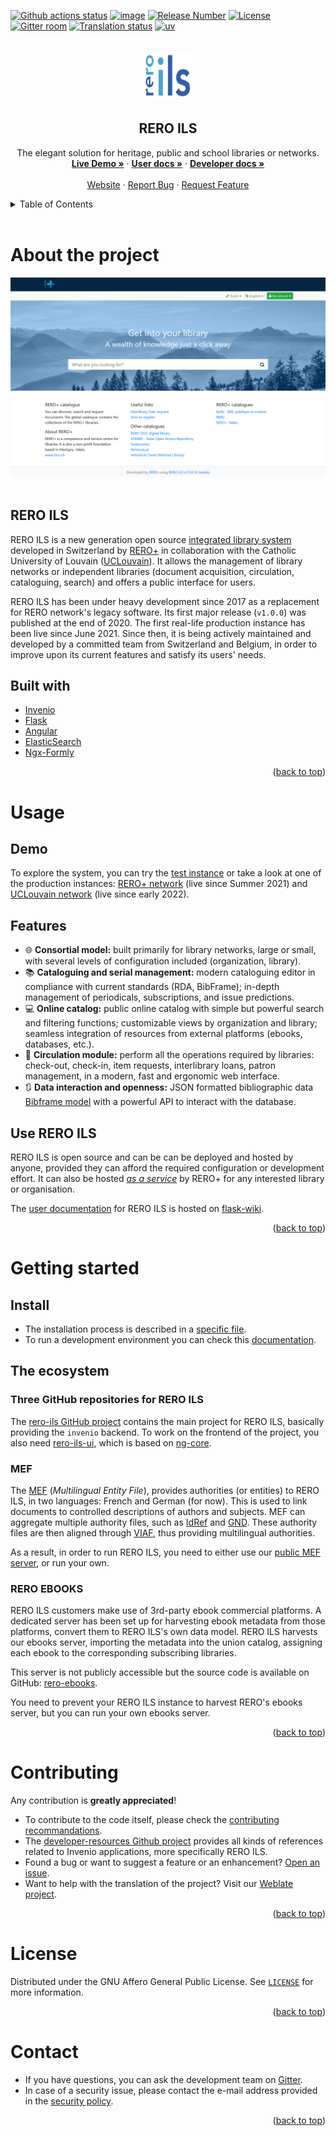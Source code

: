 <div id="top"></div>

<!-- PROJECT SHIELDS -->
[![Github actions
status](https://github.com/rero/rero-ils/workflows/build/badge.svg)](https://github.com/rero/rero-ils/actions?query=workflow%3Abuild)
[![image](https://img.shields.io/coveralls/rero/rero-ils.svg)](https://coveralls.io/r/rero/rero-ils)
[![Release
Number](https://img.shields.io/github/tag/rero/rero-ils.svg)](https://github.com/rero/rero-ils/releases/latest)
[![License](https://img.shields.io/badge/License-AGPL%20v3-blue.svg)](http://www.gnu.org/licenses/agpl-3.0.html)
[![Gitter
room](https://img.shields.io/gitter/room/rero/reroils.svg)](https://gitter.im/rero/reroils)
[![Translation
status](https://hosted.weblate.org/widgets/rero_plus/-/rero-ils/svg-badge.svg)](https://hosted.weblate.org/engage/rero_plus/?utm_source=widget)
[![uv](https://img.shields.io/endpoint?url=https://raw.githubusercontent.com/astral-sh/uv/main/assets/badge/v0.json)](https://github.com/astral-sh/uv)

<!-- PROJECT LOGO -->
<br />
<div align="center">
  <a href="https://github.com/rero/rero-ils">
    <img src=".github/images/logo-global.svg" alt="RERO ILS" width="80" height="80">
  </a>

<h2 align="center">RERO ILS</h2>

  <p align="center">
    The elegant solution for heritage, public and school libraries or networks.
    <br />
    <a href="https://ils.test.rero.ch/"><strong>Live Demo »</strong></a>
    ·
    <a href="https://ils.test.rero.ch/help/home"><strong>User docs »</strong></a>
    ·
    <a href="https://github.com/rero/developer-resources"><strong>Developer docs »</strong></a>
    <br />
    <br />
    <a href="https://www.rero.ch/produits/ils">Website</a>
    ·
    <a href="https://github.com/rero/rero-ils/issues">Report Bug</a>
    ·
    <a href="https://github.com/rero/rero-ils/issues">Request Feature</a>
  </p>
</div>

<!-- TABLE OF CONTENTS -->
<details>
  <summary>Table of Contents</summary>
  <ol>
    <li>
      <a href="#about-the-project">About The Project</a>
      <ul>
        <li><a href="#rero-ils">RERO ILS</a></li>
        <li><a href="#built-with">Built with</a></li>
      </ul>
    </li>
    <li>
      <a href="#usage">Usage</a>
      <ul>
        <li><a href="#demo">Demo</a></li>
        <li><a href="#features">Features</a></li>
        <li><a href="#use-rero-ils">Use RERO ILS</a></li>
      </ul>
    </li>
    <li><a href="#getting-started">Getting started</a></li>
      <ul>
        <li><a href="#install">Install</a></li>
        <li><a href="#the-ecosystem">The ecosystem</a></li>
      </ul>
    <li><a href="#contributing">Contributing</a></li>
    <li><a href="#license">License</a></li>
    <li><a href="#contact">Contact</a></li>
  </ol>
</details>
<br />

# About the project

<div align="center">
  <a href="https://ils.test.rero.ch/">
    <img src=".github/images/screenshot.png" alt="RERO ILS" style="width:720px">
  </a>
</div>
<br />

## RERO ILS

RERO ILS is a new generation open source [integrated library system](https://en.wikipedia.org/wiki/Integrated_library_system) developed in Switzerland by [RERO+](https://rero.ch/) in collaboration with the Catholic University of Louvain ([UCLouvain](https://uclouvain.be/)). It allows the management of library networks or independent libraries (document acquisition, circulation, cataloguing, search) and offers a public interface for users.

RERO ILS has been under heavy development since 2017 as a replacement for RERO network's legacy software. Its first major release (`v1.0.0`) was published at the end of 2020. The first real-life production instance has been live since June 2021. Since then, it is being actively maintained and developed by a committed team from Switzerland and Belgium, in order to improve upon its current features and satisfy its users' needs.

## Built with

* [Invenio](https://github.com/inveniosoftware/invenio)
* [Flask](https://github.com/pallets/flask)
* [Angular](https://github.com/angular/angular)
* [ElasticSearch](https://github.com/elastic/elasticsearch)
* [Ngx-Formly](https://github.com/ngx-formly/ngx-formly)

<p align="right">(<a href="#top">back to top</a>)</p>

# Usage

## Demo

To explore the system, you can try the [test instance](https://ils.test.rero.ch/) or take a look at one of the production instances: [RERO+ network](https://bib.rero.ch/) (live since Summer 2021) and [UCLouvain network](https://ils.bib.uclouvain.be/) (live since early 2022).

## Features

* :globe_with_meridians: **Consortial model:** built primarily for library networks, large or small, with several levels of configuration included (organization, library).
* :books: **Cataloguing and serial management:** modern cataloguing editor in compliance with current standards (RDA, BibFrame); in-depth management of periodicals, subscriptions, and issue predictions.
* :computer: **Online catalog:** public online catalog with simple but powerful search and filtering functions; customizable views by organization and library; seamless integration of resources from external platforms (ebooks, databases, etc.).
* :book: **Circulation module:** perform all the operations required by libraries: check-out, check-in, item requests, interlibrary loans, patron management, in a modern, fast and ergonomic web interface.
* :arrows_clockwise: **Data interaction and openness:** JSON formatted bibliographic data [Bibframe model](https://www.loc.gov/bibframe/) with a powerful API to interact with the database.

## Use RERO ILS

RERO ILS is open source and can be can be deployed and hosted by anyone, provided they can afford the required configuration or development effort. It can also be hosted [*as a service*](https://www.rero.ch/en/products/ils#discover) by RERO+ for any interested library or organisation.

The [user documentation](https://ils.test.rero.ch/help/home/) for RERO ILS is hosted on [flask-wiki](https://github.com/rero/flask-wiki/).

<p align="right">(<a href="#top">back to top</a>)</p>

# Getting started

## Install

* The installation process is described in a [specific file](INSTALL.rst).
* To run a development environment you can check this [documentation](https://github.com/rero/developer-resources/blob/master/rero-instances/rero-ils/dev_installation.md).

## The ecosystem

### Three GitHub repositories for RERO ILS

The [rero-ils GitHub project](https://github.com/rero/rero-ils) contains the main project for RERO ILS, basically providing the `invenio` backend. To work on the frontend of the project, you also need [rero-ils-ui](https://github.com/rero/rero-ils-ui), which is based on [ng-core](https://github.com/rero/ng-core).

### MEF

The [MEF](https://github.com/rero/rero-mef) (*Multilingual Entity File*), provides authorities (or entities) to RERO ILS, in two languages: French and German (for now). This is used to link documents to controlled descriptions of authors and subjects. MEF can aggregate multiple authority files, such as [IdRef](https://www.idref.fr/) and [GND](https://www.dnb.de/DE/Professionell/Standardisierung/GND/gnd_node.html). These authority files are then aligned through [VIAF](https://viaf.org), thus providing multilingual authorities.

As a result, in order to run RERO ILS, you need to either use our [public MEF server](https://mef.test.rero.ch), or run your own.

### RERO EBOOKS

RERO ILS customers make use of 3rd-party ebook commercial platforms. A
dedicated server has been set up for harvesting ebook metadata from
those platforms, convert them to RERO ILS's own data model. RERO ILS
harvests our ebooks server, importing the metadata into the union
catalog, assigning each ebook to the corresponding subscribing
libraries.

This server is not publicly accessible but the source code is available on
GitHub: [rero-ebooks](https://github.com/rero/rero-ebooks).

You need to prevent your RERO ILS instance to harvest RERO's ebooks
server, but you can run your own ebooks server.

<p align="right">(<a href="#top">back to top</a>)</p>

# Contributing

Any contribution is **greatly appreciated**!

* To contribute to the code itself, please check the [contributing recommandations](https://github.com/rero/rero-ils/blob/dev/CONTRIBUTING.rst).
* The [developer-resources Github project](https://github.com/rero/developer-resources/) provides all kinds of references related to Invenio applications, more specifically RERO ILS.
* Found a bug or want to suggest a feature or an enhancement? [Open an issue](https://github.com/rero/rero-ils/issues/new).
* Want to help with the translation of the project? Visit our [Weblate project](https://hosted.weblate.org/projects/rero_plus/#information).

<p align="right">(<a href="#top">back to top</a>)</p>

# License

Distributed under the GNU Affero General Public License. See [`LICENSE`](LICENSE) for more information.

<p align="right">(<a href="#top">back to top</a>)</p>

# Contact

* If you have questions, you can ask the development team on [Gitter](https://gitter.im/rero/reroils).
* In case of a security issue, please contact the e-mail address provided in the [security policy](https://github.com/rero/rero-ils/blob/dev/SECURITY.rst).

<p align="right">(<a href="#top">back to top</a>)</p>
